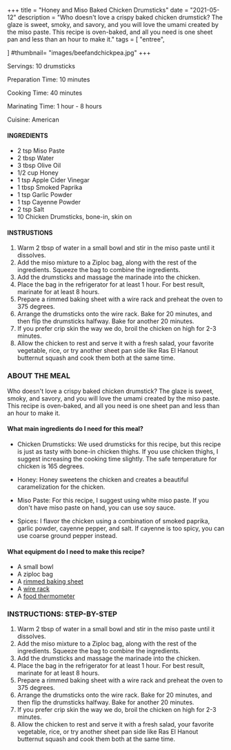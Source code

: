 +++
title = "Honey and Miso Baked Chicken Drumsticks"
date = "2021-05-12"
description = "Who doesn't love a crispy baked chicken drumstick? The glaze is sweet, smoky, and savory, and you will love the umami created by the miso paste. This recipe is oven-baked, and all you need is one sheet pan and less than an hour to make it."
tags = [
    "entree",
  
]
#thumbnail= "images/beefandchickpea.jpg"
+++

Servings: 10 drumsticks  <!--more-->

Preparation Time: 10 minutes

Cooking Time: 40 minutes

Marinating Time: 1 hour - 8 hours 

Cuisine: American 

#### INGREDIENTS 

* 2 tsp Miso Paste
* 2 tbsp Water 
* 3 tbsp Olive Oil 
* 1/2 cup Honey
* 1 tsp Apple Cider Vinegar
* 1 tbsp Smoked Paprika
* 1 tsp Garlic Powder
* 1 tsp Cayenne Powder 
* 2 tsp Salt 
* 10 Chicken Drumsticks, bone-in, skin on

#### INSTRUSTIONS

1. Warm 2 tbsp of water in a small bowl and stir in the miso paste until it dissolves. 
2. Add the miso mixture to a Ziploc bag, along with the rest of the ingredients. Squeeze the bag to combine the ingredients. 
3. Add the drumsticks and massage the marinade into the chicken. 
4. Place the bag in the refrigerator for at least 1 hour. For best result, marinate for at least 8 hours. 
5. Prepare a rimmed baking sheet with a wire rack and preheat the oven to 375 degrees. 
6. Arrange the drumsticks onto the wire rack. Bake for 20 minutes, and then flip the drumsticks halfway. Bake for another 20 minutes. 
7. If you prefer crip skin the way we do, broil the chicken on high for 2-3 minutes.
8. Allow the chicken to rest and serve it with a fresh salad, your favorite vegetable, rice, or try another sheet pan side like Ras El Hanout butternut squash and cook them both at the same time.

### ABOUT THE MEAL

Who doesn't love a crispy baked chicken drumstick? The glaze is sweet, smoky, and savory, and you will love the umami created by the miso paste. This recipe is oven-baked, and all you need is one sheet pan and less than an hour to make it.

#### What main ingredients do I need for this meal?

* Chicken Drumsticks: We used drumsticks for this recipe, but this recipe is just as tasty with bone-in chicken thighs. If you use chicken thighs, I suggest increasing the cooking time slightly. The safe temperature for chicken is 165 degrees. 

* Honey: Honey sweetens the chicken and creates a beautiful caramelization for the chicken. 

* Miso Paste: For this recipe, I suggest using white miso paste. If you don't have miso paste on hand, you can use soy sauce.  

* Spices: I flavor the chicken using a combination of smoked paprika, garlic powder, cayenne pepper, and salt. If cayenne is too spicy, you can use coarse ground pepper instead. 

#### What equipment do I need to make this recipe?

* A small bowl 
* A ziploc bag 
* A [rimmed baking sheet](https://amzn.to/3uIJ2sZ) 
* A [wire rack](https://amzn.to/3w2Mkrm) 
* A [food thermometer](https://amzn.to/3hzL5w7)

### INSTRUCTIONS: STEP-BY-STEP 

1. Warm 2 tbsp of water in a small bowl and stir in the miso paste until it dissolves. 
2. Add the miso mixture to a Ziploc bag, along with the rest of the ingredients. Squeeze the bag to combine the ingredients. 
3. Add the drumsticks and massage the marinade into the chicken. 
4. Place the bag in the refrigerator for at least 1 hour. For best result, marinate for at least 8 hours. 
5. Prepare a rimmed baking sheet with a wire rack and preheat the oven to 375 degrees. 
6. Arrange the drumsticks onto the wire rack. Bake for 20 minutes, and then flip the drumsticks halfway. Bake for another 20 minutes. 
7. If you prefer crip skin the way we do, broil the chicken on high for 2-3 minutes.
8. Allow the chicken to rest and serve it with a fresh salad, your favorite vegetable, rice, or try another sheet pan side like Ras El Hanout butternut squash and cook them both at the same time.

